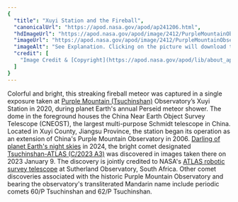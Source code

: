 ```yaml
---
{
  "title": "Xuyi Station and the Fireball",
  "canonicalUrl": "https://apod.nasa.gov/apod/ap241206.html",
  "hdImageUrl": "https://apod.nasa.gov/apod/image/2412/PurpleMountainObservatoryXuYiStationFireball.jpg",
  "imageUrl": "https://apod.nasa.gov/apod/image/2412/PurpleMountainObservatoryXuYiStationFireball1024.jpg",
  "imageAlt": "See Explanation. Clicking on the picture will download the highest resolution version available.",
  "credit": [
    "Image Credit & [Copyright](https://apod.nasa.gov/apod/lib/about_apod.html#srapply): Hao Liu (Stanford University)"
  ]
}
---
```


Colorful and bright, this streaking fireball meteor was captured in a single exposure taken at [Purple Mountain (Tsuchinshan)](https://en.wikipedia.org/wiki/Purple_Mountain_Observatory) Observatory’s Xuyi Station in 2020, during planet Earth's annual Perseid meteor shower. The dome in the foreground houses the China Near Earth Object Survey Telescope (CNEOST), the largest multi-purpose Schmidt telescope in China. Located in Xuyi County, Jiangsu Province, the station began its operation as an extension of China's Purple Mountain Observatory in 2006. [Darling of planet Earth's night skies](https://www.facebook.com/media/set/?vanity=APOD.Sky&set=a.516503464411569) in 2024, the bright comet designated [Tsuchinshan-ATLAS (C/2023 A3)](https://en.wikipedia.org/wiki/C/2023_A3_\(Tsuchinshan%E2%80%93ATLAS\)) was discovered in images taken there on 2023 January 9. The discovery is jointly credited to NASA's [ATLAS robotic survey telescope](https://www.nasa.gov/solar-system/nasa-asteroid-tracking-system-now-capable-of-full-sky-search/) at Sutherland Observatory, South Africa. Other comet discoveries associated with the historic Purple Mountain Observatory and bearing the observatory's transliterated Mandarin name include periodic comets 60/P Tsuchinshan and 62/P Tsuchinshan.
